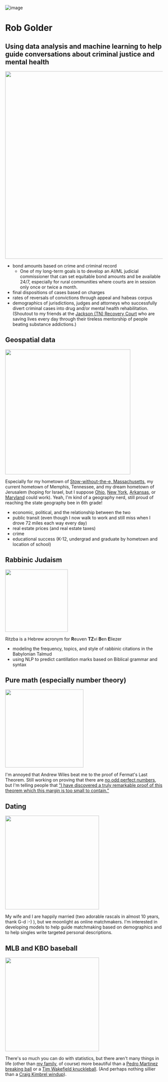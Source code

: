 ![image](https://user-images.githubusercontent.com/108274551/224436649-d99e4672-8325-46fc-b78c-1727750dd808.png)

# Rob Golder

## Using data analysis and machine learning to help guide conversations about criminal justice and mental health

<img src="https://user-images.githubusercontent.com/108274551/224438014-dcebfc2a-3334-4804-93d3-bf730e8b2068.png" width="600">

* bond amounts based on crime and criminal record
    * One of my long-term goals is to develop an AI/ML judicial commissioner that can set equitable bond amounts and be available 24/7, especially for rural communities where courts are in session only once or twice a month.
* final dispositions of cases based on charges
* rates of reversals of convictions through appeal and habeas corpus
* demographics of jurisdictions, judges and attorneys who successfully divert criminal cases into drug and/or mental health rehabilitation.  (Shoutout to my friends at the [Jackson (TN) Recovery Court](https://www.jacksontn.gov/government/departments/city_court/recovery_court) who are saving lives every day through their tireless mentorship of people beating substance addictions.)

## Geospatial data 

<img src="https://user-images.githubusercontent.com/108274551/224882117-e7ab54c2-b7b0-4c61-b142-4664c6e5f858.png" height="400">


Especially for my hometown of [Stow-without-the-e, Massachusetts](https://www.stow-ma.gov/), my current hometown of Memphis, Tennessee, and my dream hometown of Jerusalem (hoping for Israel, but I suppose [Ohio](https://en.wikipedia.org/wiki/Jerusalem,_Ohio), [New York](https://en.wikipedia.org/wiki/Jerusalem,_New_York), [Arkansas](https://en.wikipedia.org/wiki/Jerusalem,_Arkansas), or [Maryland](https://en.wikipedia.org/w/index.php?title=Jerusalem,_Maryland&oldformat=true) could work).  Yeah, I'm kind of a geography nerd, still proud of reaching the state geography bee in 6th grade!

* economic, political, and the relationship between the two 
* public transit (even though I now walk to work and still miss when I drove 72 miles each way every day)
* real estate prices (and real estate taxes) 
* crime
* educational success (K-12, undergrad and graduate by hometown and location of school)

## Rabbinic Judaism

<img src="https://user-images.githubusercontent.com/108274551/224881031-bd0c7ac6-a190-4de4-8799-52c10f9e1e54.png" height="200">

Ritzba is a Hebrew acronym for **R**euven **TZ**vi **B**en **E**liezer

* modeling the frequency, topics, and style of rabbinic citations in the Babylonian Talmud 
* using NLP to predict cantillation marks based on Biblical grammar and syntax

## Pure math (especially number theory)

<img src="https://user-images.githubusercontent.com/108274551/224880263-d2828c85-1e84-4886-8bdc-ff9152b8b37e.png" height="250">

I'm annoyed that Andrew Wiles beat me to the proof of Fermat's Last Theorem.  Still working on proving that there are [no odd perfect numbers](https://en.wikipedia.org/wiki/Perfect_number), but I'm telling people that ["I have discovered a truly remarkable proof of this theorem which this margin is too small to contain."](https://en.wikiquote.org/wiki/Pierre_de_Fermat) 

## Dating  
<img src="https://user-images.githubusercontent.com/108274551/224875704-1dbcd6b3-b185-47f3-a8f8-ba0b30774745.png" height="300">

My wife and I are happily married (two adorable rascals in almost 10 years, thank G-d :-) ), but we moonlight as online matchmakers.  I'm interested in developing models to help guide matchmaking based on demographics and to help singles write targeted personal descriptions.

## MLB and KBO baseball 

<img src="https://user-images.githubusercontent.com/108274551/224883419-870175f6-a793-4613-a09f-13642c29e899.png" height="300">

There's so much you can do with statistics, but there aren't many things in life (other than [my family](https://www.facebook.com/photo.php?fbid=10220977064712590&set=t.4101991&type=3), of course) more beautiful than a [Pedro Martinez breaking ball](https://www.youtube.com/watch?v=6hq5jfMuSS8) or a [Tim Wakefield knuckleball](https://www.youtube.com/watch?v=_j8Nemg9fAM).  (And perhaps nothing sillier than a [Craig Kimbrel windup](https://www.youtube.com/watch?v=T80GETwzqqM)).

